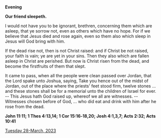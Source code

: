 **Evening**

**Our friend sleepeth.**
 
I would not have you to be ignorant, brethren, concerning them which are asleep, that ye sorrow not, even as others which have no hope. For if we believe that Jesus died and rose again, even so them also which sleep in Jesus will God bring with him.
 
If the dead rise not, then is not Christ raised: and if Christ be not raised, your faith is vain; ye are yet in your sins. Then they also which are fallen asleep in Christ are perished. But now is Christ risen from the dead, and become the firstfruits of them that slept.
 
It came to pass, when all the people were clean passed over Jordan, that the Lord spake unto Joshua, saying, Take you hence out of the midst of Jordan, out of the place where the priests' feet stood firm, twelve stones ... and these stones shall be for a memorial unto the children of Israel for ever. -- This Jesus hath God raised up, whereof we all are witnesses. -- Witnesses chosen before of God, ... who did eat and drink with him after he rose from the dead.  

**John 11:11; 1 Thes 4:13,14; 1 Cor 15:16‑18,20; Josh 4:1,3,7; Acts 2:32; Acts 10:41**

[Tuesday 28-March, 2023](https://t.me/daily_light)
